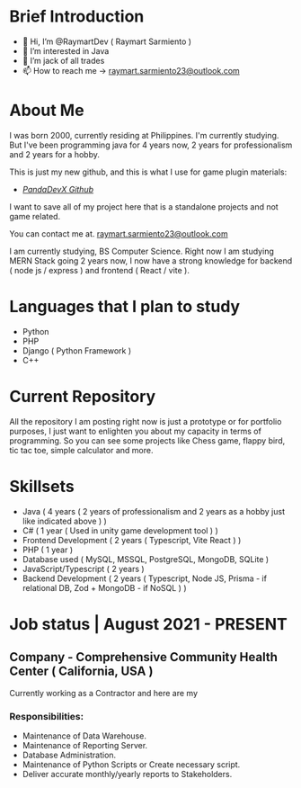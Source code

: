# **Brief Introduction**

- 👋 Hi, I’m @RaymartDev ( Raymart Sarmiento )
- 👀 I’m interested in Java
- 🌱 I’m jack of all trades
- 📫 How to reach me -> raymart.sarmiento23@outlook.com


# **About Me**

I was born 2000, currently residing at Philippines. I'm currently studying. But I've been programming java for 4 years now, 2 years for professionalism and 2 years for a hobby.

This is just my new github, and this is what I use for game plugin materials:
* [_PandaDevX Github_](https://github.com/PandaDevX)

I want to save all of my project here that is a standalone projects and not game related.

You can contact me at. raymart.sarmiento23@outlook.com

I am currently studying, BS Computer Science.
Right now I am studying MERN Stack going 2 years now, I now have a strong knowledge for backend ( node js / express ) and frontend ( React / vite ).

# Languages that I plan to study

* Python
* PHP
* Django ( Python Framework )
* C++

# Current Repository

All the repository I am posting right now is just a prototype or for portfolio purposes, I just want to enlighten you about my capacity in terms of programming.
So you can see some projects like Chess game, flappy bird, tic tac toe, simple calculator and more.

# Skillsets

* Java ( 4 years ( 2 years of professionalism and 2 years as a hobby just like indicated above ) )
* C# ( 1 year  ( Used in unity game development tool ) )
* Frontend Development ( 2 years ( Typescript, Vite React ) )
* PHP ( 1 year )
* Database used ( MySQL, MSSQL, PostgreSQL, MongoDB, SQLite )
* JavaScript/Typescript ( 2 years )
* Backend Development ( 2 years ( Typescript, Node JS, Prisma - if relational DB, Zod + MongoDB - if NoSQL ) )

# Job status | August 2021 - PRESENT

## Company - Comprehensive Community Health Center  ( California, USA )
Currently working as a Contractor and here are my 
### Responsibilities:

- Maintenance of Data Warehouse.
- Maintenance of Reporting Server.
- Database Administration.
- Maintenance of Python Scripts or Create necessary script.
- Deliver accurate monthly/yearly reports to Stakeholders.
